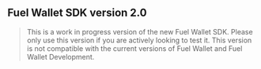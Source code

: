 ## Fuel Wallet SDK version 2.0

> This is a work in progress version of the new Fuel Wallet SDK. Please only use this version if you are actively looking to test it. This version is not compatible with the current versions of Fuel Wallet and Fuel Wallet Development.
